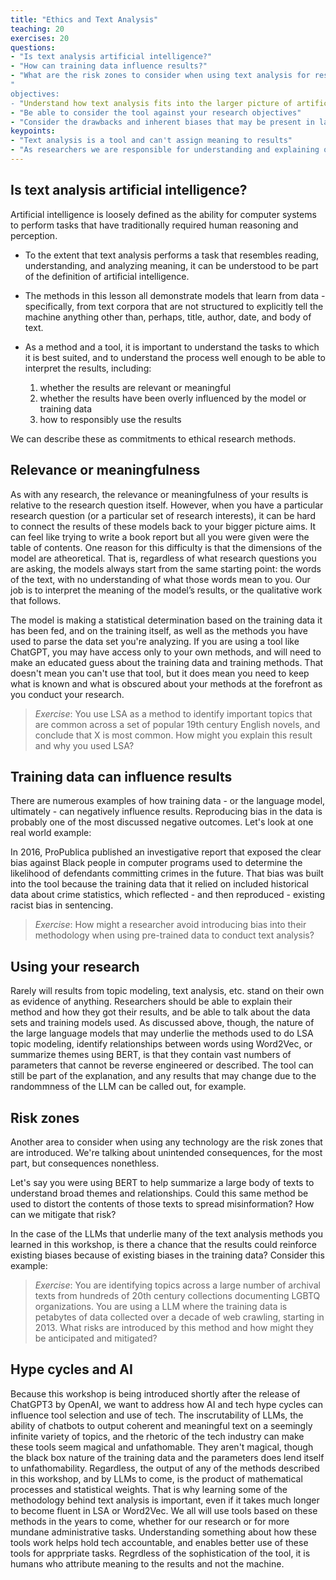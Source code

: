 ```yaml
---
title: "Ethics and Text Analysis"
teaching: 20
exercises: 20
questions:
- "Is text analysis artificial intelligence?"
- "How can training data influence results?"
- "What are the risk zones to consider when using text analysis for research?"
"
objectives:
- "Understand how text analysis fits into the larger picture of artificial intelligence"
- "Be able to consider the tool against your research objectives"
- "Consider the drawbacks and inherent biases that may be present in large language models"
keypoints:
- "Text analysis is a tool and can't assign meaning to results"
- "As researchers we are responsible for understanding and explaining our methods and results"
---
```



## Is text analysis artificial intelligence? 

Artificial intelligence is loosely defined as the ability for computer systems to perform tasks that have traditionally required human reasoning and perception. 
* To the extent that text analysis performs a task that resembles reading, understanding, and analyzing meaning, it can be understood to be part of the definition of artificial intelligence. 
* The methods in this lesson all demonstrate models that learn from data - specifically, from text corpora that are not structured to explicitly tell the machine anything other than, perhaps, title, author, date, and body of text.
* As a method and a tool, it is important to understand the tasks to which it is best suited, and to understand the process well enough to be able to interpret the results, including:

  1. whether the results are relevant or meaningful
  2. whether the results have been overly influenced by the model or training data 
  3. how to responsibly use the results 

We can describe these as commitments to ethical research methods. 

## Relevance or meaningfulness
As with any research, the relevance or meaningfulness of your results is relative to the research question itself. However, when you have a particular research question (or a particular set of research interests), it can be hard to connect the results of these models back to your bigger picture aims. It can feel like trying to write a book report but all you were given were the table of contents. One reason for this difficulty is that the dimensions of the model are atheoretical. That is, regardless of what research questions you are asking, the models always start from the same starting point: the words of the text, with no understanding of what those words mean to you. Our job is to interpret the meaning of the model’s results, or the qualitative work that follows. 

The model is making a statistical determination based on the training data it has been fed, and on the training itself, as well as the methods you have used to parse the data set you're analyzing. If you are using a tool like ChatGPT, you may have access only to your own methods, and will need to make an educated guess about the training data and training methods. That doesn't mean you can't use that tool, but it does mean you need to keep what is known and what is obscured about your methods at the forefront as you conduct your research.  

> *Exercise*: You use LSA as a method to identify important topics that are common across a set of popular 19th century English novels, and conclude that X is most common. How might you explain this result and why you used LSA? 


## Training data can influence results

There are numerous examples of how training data - or the language model, ultimately - can negatively influence results. Reproducing bias in the data is probably one of the most discussed negative outcomes. Let's look at one real world example:

In 2016, ProPublica published an investigative report that exposed the clear bias against Black people in computer programs used to determine the likelihood of defendants committing crimes in the future. That bias was built into the tool because the training data that it relied on included historical data about crime statistics, which reflected - and then reproduced - existing racist bias in sentencing. 

> *Exercise*: How might a researcher avoid introducing bias into their methodology when using pre-trained data to conduct text analysis? 

## Using your research

Rarely will results from topic modeling, text analysis, etc. stand on their own as evidence of anything. Researchers should be able to explain their method and how they got their results, and be able to talk about the data sets and training models used. As discussed above, though, the nature of the large language models that may underlie the methods used to do LSA topic modeling, identify relationships between words using Word2Vec, or summarize themes using BERT, is that they contain vast numbers of parameters that cannot be reverse engineered or described. The tool can still be part of the explanation, and any results that may change due to the randommness of the LLM can be called out, for example. 

## Risk zones

Another area to consider when using any technology are the risk zones that are introduced. We're talking about unintended consequences, for the most part, but consequences nonethless. 

Let's say you were using BERT to help summarize a large body of texts to understand broad themes and relationships. Could this same method be used to distort the contents of those texts to spread misinformation? How can we mitigate that risk? 

In the case of the LLMs that underlie many of the text analysis methods you learned in this workshop, is there a chance that the results could reinforce existing biases because of existing biases in the training data? Consider this example:

> *Exercise*: You are identifying topics across a large number of archival texts from hundreds of 20th century collections documenting LGBTQ organizations. You are using a LLM where the training data is petabytes of data collected over a decade of web crawling, starting in 2013. What risks are introduced by this method and how might they be anticipated and mitigated? 

## Hype cycles and AI

Because this workshop is being introduced shortly after the release of ChatGPT3 by OpenAI, we want to address how AI and tech hype cycles can influence tool selection and use of tech. The inscrutability of LLMs, the ability of chatbots to output coherent and meaningful text on a seemingly infinite variety of topics, and the rhetoric of the tech industry can make these tools seem magical and unfathomable. They aren't magical, though the black box nature of the training data and the parameters does lend itself to unfathomability. Regardless, the output of any of the methods described in this workshop, and by LLMs to come, is the product of mathematical processes and statistical weights. That is why learning some of the methodology behind text analysis is important, even if it takes much longer to become fluent in LSA or Word2Vec. We all will use tools based on these methods in the years to come, whether for our research or for more mundane administrative tasks. Understanding something about how these tools work helps hold tech accountable, and enables better use of these tools for apprpriate tasks. Regrdless of the sophistication of the tool, it is humans who attribute meaning to the results and not the machine. 

